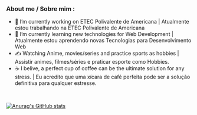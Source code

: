 
<h3> About me / Sobre mim : </h3>

- 🔭 I’m currently working on ETEC Polivalente de Americana | Atualmente estou trabalhando na ETEC Polivalente de Americana
- 🌱 I’m currently learning new technologies for Web Development | Atualmente estou aprendendo novas Tecnologias para Desenvolvimento Web
- ✍️   Watching Anime, movies/series and practice sports as hobbies | Assistir animes, filmes/séries e praticar esporte como Hobbies.
- ☕   I belive, a perfect cup of coffee can be the ultimate solution for any stress. | Eu acredito que uma xícara de café perfeita pode ser a solução definitiva para qualquer estresse.


<br>

[![Anurag's GitHub stats](https://github-readme-stats.vercel.app/apiWesleyOtto=anuraghazra)](https://github.com/anuraghazra/github-readme-stats)

